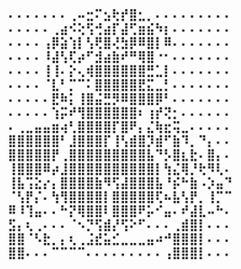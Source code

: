 ⠄⠄⠄⠄⠄⠄⠄⢀⠤⣒⠍⣢⢗⡞⣿⣂⡀⠄⠄⠄⠄⠄⠄⠄⠄⠄ 
⠄⠄⠄⠄⠄⢀⣴⠪⢕⢫⢚⣴⡏⣼⢋⣶⣮⠳⡆⠄⠄⠄⠄⠄⠄⠄
⠄⠄⠄⠄⢠⡿⣵⢱⡇⢣⢟⣿⢜⣳⡿⠿⣿⡇⠿⠄⠄⠄⠄⠄⠄⠄
⠄⠄⠄⠄⠸⣼⢣⢏⡴⠋⣺⣴⣷⠞⠛⢿⣿⠐⠂⠄⠄⠄⠄⠄⠄⠄
⠄⠄⠄⠄⢸⢸⠄⡕⢄⢾⣿⣿⣿⣿⣿⣿⣛⣁⡇⠄⠄⠄⠄⠄⠄⠄
⠄⠄⠄⠄⠈⣇⠃⡉⠉⠅⣿⣿⣿⣿⣿⣟⣍⣀⡃⠄⠄⠄⠄⠄⠄⠄
⠄⠄⠄⠄⠄⣟⠷⡅⢸⣿⣬⣛⡻⠿⣿⣿⣿⡿⠃⠄⠄⠄⠄⠄⠄⠄
⠄⠄⠄⠄⠄⢱⡭⠞⢻⣿⣿⣿⣿⣿⣿⠆⢰⡞⢝⡂⠄⠄⠄⠄⠄⠄
⠄⢀⣀⣤⣤⣶⢴⢃⣿⣿⣿⣿⡏⣿⠟⡄⣌⢷⣖⢭⣀⠄⠄⠄⠄⠄
⣿⣿⣿⣿⣿⣿⠃⣸⣿⣿⣿⡏⢸⢣⣾⣿⡹⣾⠋⣷⠹⡀⠙⡄⠄⠄
⣿⣿⣿⣿⣿⡟⢀⣿⣿⣿⣿⣿⣿⣿⣿⣿⣧⠙⡣⣿⣆⣗⠄⣿⡄⠄
⢸⣿⣿⣿⠿⡴⣸⣿⣿⣿⣿⣿⣿⣿⣿⣿⣿⡇⢳⣌⢿⡘⢗⠻⢇⠄
⢸⣧⢩⣕⡔⡄⣿⣿⣿⣿⣷⠻⢫⣼⣿⣿⣿⣧⠘⡮⠓⣷⠠⡱⣤⠙
⠈⢣⡟⡌⠄⢳⢻⣿⣿⣿⣿⡇⣿⣿⣿⣿⣿⢏⠦⣧⢣⡟⡀⢸⡉⠉
⠿⠸⢹⣤⠄⠄⠓⡝⢿⣿⣿⠇⣿⣿⣿⠟⡥⠊⣤⠄⠞⣼⣇⠤⠓⠄
⣫⡄⢆⢀⠄⠄⠄⠈⠢⡙⢫⣾⡜⢫⠕⠋⠄⠄⠄⢀⣾⣿⡇⠄⠄⠄
⣿⣿⠈⠣⣗⡀⡄⢆⢀⣨⣞⣥⣊⣀⣀⣀⣤⠴⠚⣿⣿⣿⡇⠄⠄⠄
⣿⣿⠄⠄⠄⠉⠉⠉⠉⠄⠄⠄⠄⠄⠄⠄⠄⠄⢠⣿⣿⣿⡇⠄⠄⠄
---
